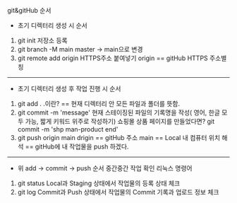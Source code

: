 git&gitHub 순서

* 초기 디렉터리 생성 시 순서

1. git init 저장소 등록
2. git branch -M main
    master -> main으로 변경
3. git remote add origin HTTPS주소 붙여넣기
    origin == gitHub HTTPS 주소별칭

-----------------------------------------------
* 초기 디렉터리 생성 후 작업 진행 시 순서

1. git add .
    .이란? == 현재 디렉터리 안 모든 파일과 폴더를 뜻함.
2. git commit -m 'message'
    현재 스테이징된 파일의 기록명을 작성( 영어, 한글 모두 가능, 짧게 키워드 위주로 작성하기)
    쇼핑몰 상품 페이지를 만들었다면?
    git commit -m 'shp man-product end'
3. git push origin main
    drigin == gitHub 주소
    main == Local 내 컴퓨터 위치
    해석 == gitHub에 내 작업물을 push 하겠다.
-------------------------------------------

* 위 add -> commit -> push 순서 중간중간 작업 확인 리눅스 명령어

1. git status
    Local과 Staging 상태에서 작업물의 등록 상태 체크
2. git log
    Commit과 Push 상태에서 작업물의 Commit 기록과 업로드 정보 체크